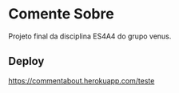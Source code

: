 # Comente Sobre

Projeto final da disciplina ES4A4 do grupo venus.

## Deploy
https://commentabout.herokuapp.com/teste